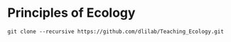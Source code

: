 # Principles of Ecology

```
git clone --recursive https://github.com/dlilab/Teaching_Ecology.git
```